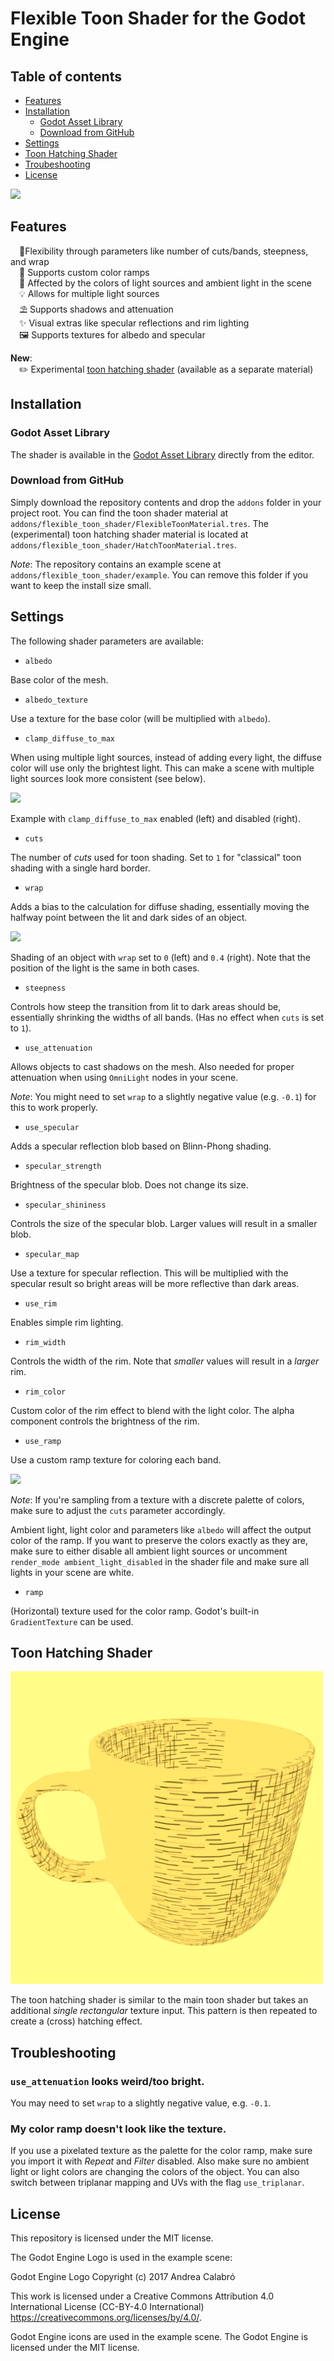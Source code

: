 # Flexible Toon Shader for the Godot Engine

## Table of contents

* [Features](#features)
* [Installation](#installation)
  * [Godot Asset Library](#godot-asset-library)
  * [Download from GitHub](#download-from-github)
* [Settings](#settings)
* [Toon Hatching Shader](#toon-hatching-shader)
* [Troubeshooting](#troubleshooting)
* [License](#license)

![](images/screenshot.png)

## Features

&emsp;🤸Flexibility through parameters like number of cuts/bands, steepness, and wrap  
&emsp;🎨 Supports custom color ramps  
&emsp;🌈 Affected by the colors of light sources and ambient light in the scene  
&emsp;💡 Allows for multiple light sources  
&emsp;⛱️ Supports shadows and attenuation  
&emsp;✨ Visual extras like specular reflections and rim lighting  
&emsp;🖼️ Supports textures for albedo and specular

**New**:<br>
&emsp;✏️ Experimental [toon hatching shader](#toon-hatching-shader) (available as a separate material)

## Installation

### Godot Asset Library

The shader is available in the [Godot Asset Library](https://godotengine.org/asset-library/asset/873) directly from the editor.

### Download from GitHub

Simply download the repository contents and drop the `addons` folder in your project root. You can find the toon shader material at `addons/flexible_toon_shader/FlexibleToonMaterial.tres`. The (experimental) toon hatching shader material is located at `addons/flexible_toon_shader/HatchToonMaterial.tres`.

*Note*: The repository contains an example scene at `addons/flexible_toon_shader/example`. You can remove this folder if you want to keep the install size small.

## Settings

The following shader parameters are available:

* `albedo`

Base color of the mesh.

* `albedo_texture`

Use a texture for the base color (will be multiplied with `albedo`).

* `clamp_diffuse_to_max`

When using multiple light sources, instead of adding every light, the diffuse color will use only the brightest light. This can make a scene with multiple light sources look more consistent (see below).

![](images/clamp_light.png)

Example with `clamp_diffuse_to_max` enabled (left) and disabled (right).

* `cuts`

The number of *cuts* used for toon shading. Set to `1` for "classical" toon shading with a single hard border.

* `wrap`

Adds a bias to the calculation for diffuse shading, essentially moving the halfway point between the lit and dark sides of an object.

![](images/wrap.png)

Shading of an object with `wrap` set to `0` (left) and `0.4` (right). Note that the position of the light is the same in both cases.

* `steepness`

Controls how steep the transition from lit to dark areas should be, essentially shrinking the widths of all bands. (Has no effect when `cuts` is set to `1`).

* `use_attenuation`

Allows objects to cast shadows on the mesh. Also needed for proper attenuation when using `OmniLight` nodes in your scene.

*Note*: You might need to set `wrap` to a slightly negative value (e.g. `-0.1`) for this to work properly.

* `use_specular`

Adds a specular reflection blob based on Blinn-Phong shading.

* `specular_strength`

Brightness of the specular blob. Does not change its size.

* `specular_shininess`

Controls the size of the specular blob. Larger values will result in a smaller blob.

* `specular_map`

Use a texture for specular reflection. This will be multiplied with the specular result so bright areas will be more reflective than dark areas.

* `use_rim`

Enables simple rim lighting.

* `rim_width`

Controls the width of the rim. Note that *smaller* values will result in a *larger* rim.

* `rim_color`

Custom color of the rim effect to blend with the light color. The alpha component controls the brightness of the rim.

* `use_ramp`

Use a custom ramp texture for coloring each band.

![](images/color_ramp.png)

*Note*: If you're sampling from a texture with a discrete palette of colors, make sure to adjust the `cuts` parameter accordingly.

Ambient light, light color and parameters like `albedo` will affect the output color of the ramp. If you want to preserve the colors exactly as they are, make sure to either disable all ambient light sources or uncomment `render_mode ambient_light_disabled` in the shader file and make sure all lights in your scene are white.

* `ramp`

(Horizontal) texture used for the color ramp. Godot's built-in `GradientTexture` can be used.

## Toon Hatching Shader

![](images/toon_hatch.png)

The toon hatching shader is similar to the main toon shader but takes an additional *single rectangular* texture input. This pattern is then repeated to create a (cross) hatching effect.

## Troubleshooting

### `use_attenuation` looks weird/too bright.

You may need to set `wrap` to a slightly negative value, e.g. `-0.1`.

### My color ramp doesn't look like the texture.

If you use a pixelated texture as the palette for the color ramp, make sure you import it with *Repeat* and *Filter* disabled. Also make sure no ambient light or light colors are changing the colors of the object. You can also switch between triplanar mapping and UVs with the flag `use_triplanar`.

## License

This repository is licensed under the MIT license.

The Godot Engine Logo is used in the example scene:

Godot Engine Logo Copyright (c) 2017 Andrea Calabró

This work is licensed under a Creative Commons Attribution 4.0 International License (CC-BY-4.0 International) https://creativecommons.org/licenses/by/4.0/.

Godot Engine icons are used in the example scene. The Godot Engine is licensed under the MIT license.
